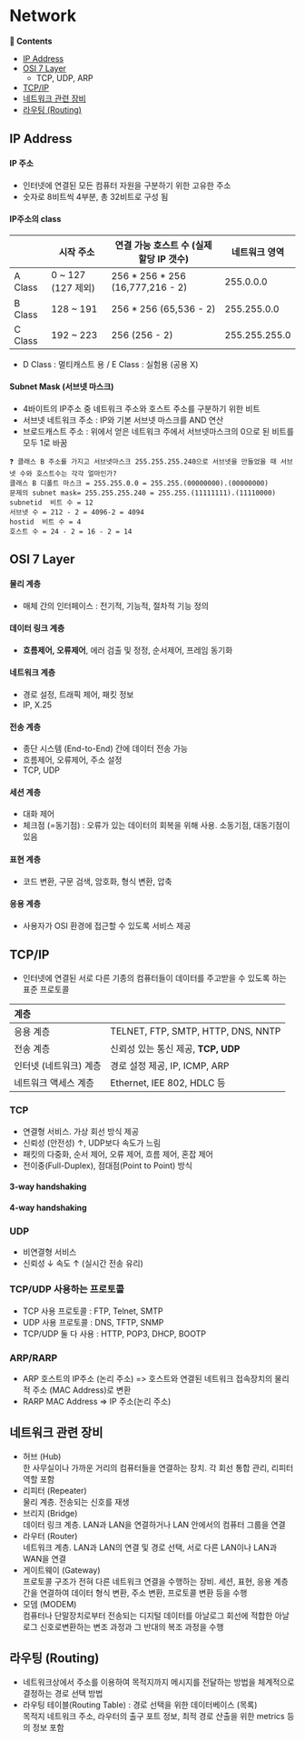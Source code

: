 # Network
**📖 Contents**
- [IP Address](IP-Address)
- [OSI 7 Layer](OSI-7-Layer)
  - TCP, UDP, ARP
- [TCP/IP](TCP/IP)
- [네트워크 관련 장비](네트워크-관련-장비)
- [라우팅 (Routing)](라우팅-(Routing))

## IP Address

#### IP 주소

- 인터넷에 연결된 모든 컴퓨터 자원을 구분하기 위한 고유한 주소
- 숫자로 8비트씩 4부분, 총 32비트로 구성 됨

#### IP주소의 class

|         | 시작 주소          | 연결 가능 호스트 수 (실제 할당 IP 갯수) | 네트워크 영역 |
| ------- | ------------------ | --------------------------------------- | ------------- |
| A Class | 0 ~ 127 (127 제외) | 256 * 256 * 256 (16,777,216 - 2)        | 255.0.0.0     |
| B Class | 128 ~ 191          | 256 * 256 (65,536 - 2)                  | 255.255.0.0   |
| C Class | 192 ~ 223          | 256 (256 - 2)                           | 255.255.255.0 |

- D Class : 멀티캐스트 용 / E Class : 실험용 (공용 X)

#### Subnet Mask (서브넷 마스크)

- 4바이트의 IP주소 중 네트워크 주소와 호스트 주소를 구분하기 위한 비트
- 서브넷 네트워크 주소 : IP와 기본 서브넷 마스크를 AND 연산
- 브로드캐스트 주소 : 위에서 얻은 네트워크 주에서 서브넷마스크의 0으로 된 비트를 모두 1로 바꿈

```
❓ 클래스 B 주소를 가지고 서브넷마스크 255.255.255.240으로 서브넷을 만들었을 때 서브넷 수와 호스트수는 각각 얼마인가?
클래스 B 디폴트 마스크 = 255.255.0.0 = 255.255.(00000000).(00000000)
문제의 subnet mask= 255.255.255.240 = 255.255.(11111111).(11110000)
subnetid  비트 수 = 12
서브넷 수 = 212 - 2 = 4096-2 = 4094
hostid  비트 수 = 4
호스트 수 = 24 - 2 = 16 - 2 = 14
```

## OSI 7 Layer

#### 물리 계층

- 매체 간의 인터페이스 : 전기적, 기능적, 절차적 기능 정의

#### 데이터 링크 계층

- **흐름제어, 오류제어**, 에러 검출 및 정정, 순서제어, 프레임 동기화

#### 네트워크 계층

- 경로 설정, 트래픽 제어, 패킷 정보
- IP, X.25

#### 전송 계층

- 종단 시스템 (End-to-End) 간에 데이터 전송 가능
- 흐름제어, 오류제어, 주소 설정
- TCP, UDP

#### 세션 계층

- 대화 제어
- 체크점 (=동기점) : 오류가 있는 데이터의 회복을 위해 사용. 소동기점, 대동기점이 있음

#### 표현 계층

- 코드 변환, 구문 검색, 암호화, 형식 변환, 압축

#### 응용 계층

- 사용자가 OSI 환경에 접근할 수 있도록 서비스 제공

## TCP/IP

- 인터넷에 연결된 서로 다른 기종의 컴퓨터들이 데이터를 주고받을 수 있도록 하는 표준 프로토콜

| 계층                   |                                     |
| :--------------------- | ----------------------------------- |
| 응용 계층              | TELNET, FTP, SMTP, HTTP, DNS, NNTP  |
| 전송 계층              | 신뢰성 있는 통신 제공, **TCP, UDP** |
| 인터넷 (네트워크) 계층 | 경로 설정 제공, IP, ICMP, ARP       |
| 네트워크 액세스 계층   | Ethernet, IEE 802, HDLC 등          |

### TCP

- 연결형 서비스. 가상 회선 방식 제공
- 신뢰성 (안전성) ↑, UDP보다 속도가 느림
- 패킷의 다중화, 순서 제어, 오류 제어, 흐름 제어, 혼잡 제어
- 전이중(Full-Duplex), 점대점(Point to Point) 방식

#### 3-way handshaking

#### 4-way handshaking

### UDP

- 비연결형 서비스
- 신뢰성 ↓ 속도 ↑ (실시간 전송 유리)

### TCP/UDP 사용하는 프로토콜

- TCP 사용 프로토콜 : FTP, Telnet, SMTP
- UDP 사용 프로토콜 : DNS, TFTP, SNMP
- TCP/UDP 둘 다 사용 : HTTP, POP3, DHCP, BOOTP

### ARP/RARP

- ARP
  호스트의 IP주소 (논리 주소) => 호스트와 연결된 네트워크 접속장치의 물리적 주소 (MAC Address)로 변환
- RARP
  MAC Address => IP 주소(논리 주소)

## 네트워크 관련 장비

- 허브 (Hub)  
  한 사무실이나 가까운 거리의 컴퓨터들을 연결하는 장치. 각 회선 통합 관리, 리피터 역할 포함
- 리피터 (Repeater)  
  물리 계층. 전송되는 신호를 재생
- 브리지 (Bridge)  
  데이터 링크 계층. LAN과 LAN을 연결하거나 LAN 안에서의 컴퓨터 그룹을 연결
- 라우터 (Router)  
  네트워크 계층. LAN과 LAN의 연결 및 경로 선택, 서로 다른 LAN이나 LAN과 WAN을 연결
- 게이트웨이 (Gateway)  
  프로토콜 구조가 전혀 다른 네트워크 연결을 수행하는 장비. 세션, 표현, 응용 계층 간을 연결하여 데이터 형식 변환, 주소 변환, 프로토콜 변환 등을 수행
- 모뎀 (MODEM)  
  컴퓨터나 단말장치로부터 전송되는 디지털 데이터를 아날로그 회선에 적합한 아날로그 신호로변환하는 변조 과정과 그 반대의 복조 과정을 수행

## 라우팅 (Routing)

- 네트워크상에서 주소를 이용하여 목적지까지 메시지를 전달하는 방법을 체계적으로 결정하는 경로 선택 방법
- 라우팅 테이블(Routing Table) : 경로 선택을 위한 데이터베이스 (목록)  
  목적지 네트워크 주소, 라우터의 출구 포트 정보, 최적 경로 산출을 위한 metrics 등의 정보 포함
